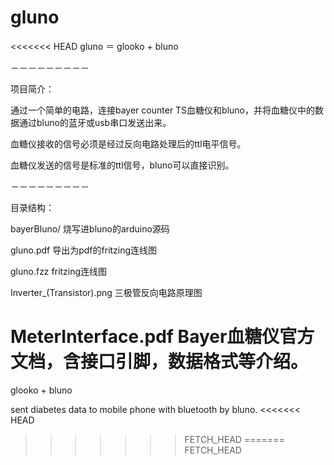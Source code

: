 gluno
======

<<<<<<< HEAD
gluno ＝ glooko + bluno

－－－－－－－－－

项目简介：

通过一个简单的电路，连接bayer counter TS血糖仪和bluno，并将血糖仪中的数据通过bluno的蓝牙或usb串口发送出来。

血糖仪接收的信号必须是经过反向电路处理后的ttl电平信号。

血糖仪发送的信号是标准的ttl信号，bluno可以直接识别。

－－－－－－－－－

目录结构：

bayerBluno/ 烧写进bluno的arduino源码

gluno.pdf 导出为pdf的fritzing连线图

gluno.fzz fritzing连线图

Inverter_(Transistor).png 三极管反向电路原理图

MeterInterface.pdf Bayer血糖仪官方文档，含接口引脚，数据格式等介绍。
=======
glooko + bluno

sent diabetes data to mobile phone with bluetooth by bluno.
<<<<<<< HEAD
>>>>>>> FETCH_HEAD
=======
>>>>>>> FETCH_HEAD
